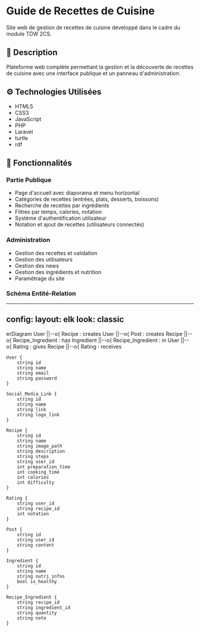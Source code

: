 # Guide de Recettes de Cuisine

Site web de gestion de recettes de cuisine développé dans le cadre du module TDW 2CS.

## 🎯 Description

Plateforme web complète permettant la gestion et la découverte de recettes de cuisine avec une interface publique et un panneau d'administration.

## ⚙️ Technologies Utilisées

- HTML5
- CSS3 
- JavaScript
- PHP
- Laravel
- turtle
- rdf

## 🚀 Fonctionnalités

### Partie Publique
- Page d'accueil avec diaporama et menu horizontal
- Catégories de recettes (entrées, plats, desserts, boissons)
- Recherche de recettes par ingrédients
- Filtres par temps, calories, notation
- Système d'authentification utilisateur
- Notation et ajout de recettes (utilisateurs connectés)

### Administration
- Gestion des recettes et validation
- Gestion des utilisateurs
- Gestion des news
- Gestion des ingrédients et nutrition
- Paramétrage du site

### Schéma Entité-Relation


---
config:
  layout: elk
  look: classic
---
erDiagram
    User ||--o{ Recipe : creates
    User ||--o{ Post : creates
    Recipe ||--o{ Recipe_Ingredient : has
    Ingredient ||--o{ Recipe_Ingredient : in
    User ||--o{ Rating : gives
    Recipe ||--o{ Rating : receives

    User {
        string id
        string name
        string email
        string password
    }
    
    Social_Media_Link {
        string id
        string name
        string link
        string logo_link
    }
    
    Recipe {
        string id
        string name
        string image_path
        string description
        string steps
        string user_id
        int preparation_time
        int cooking_time
        int calories
        int difficulty
    }
    
    Rating {
        string user_id
        string recipe_id
        int notation
    }
    
    Post {
        string id
        string user_id
        string content
    }
    
    Ingredient {
        string id
        string name
        string nutri_infos
        bool is_healthy
    }
    
    Recipe_Ingredient {
        string recipe_id
        string ingredient_id
        string quantity
        string note
    }